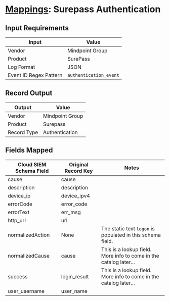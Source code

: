 # [Mappings](README.md): Surepass Authentication

## Input Requirements

|Input|Value|
|-----|-----|
|Vendor|Mindpoint Group|
|Product|SurePass|
|Log Format|JSON|
|Event ID Regex Pattern|`authentication_event`|

## Record Output

|Output|Value|
|------|-----|
|Vendor|Mindpoint Group|
|Product|Surepass|
|Record Type|Authentication|

## Fields Mapped

|Cloud SIEM Schema Field|Original Record Key|Notes|
|-----------------------|-------------------|-----|
|cause|cause||
|description|description||
|device_ip|device_ipv4||
|errorCode|error_code||
|errorText|err_msg||
|http_url|url||
|normalizedAction|None|The static text `logon` is populated in this schema field.|
|normalizedCause|cause|This is a lookup field. More info to come in the catalog later...|
|success|login_result|This is a lookup field. More info to come in the catalog later...|
|user_username|user_name||

